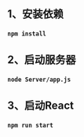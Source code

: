 ## 1、安装依赖

#### `npm install`

## 2、启动服务器

#### `node Server/app.js`

## 3、启动React

#### `npm run start`
